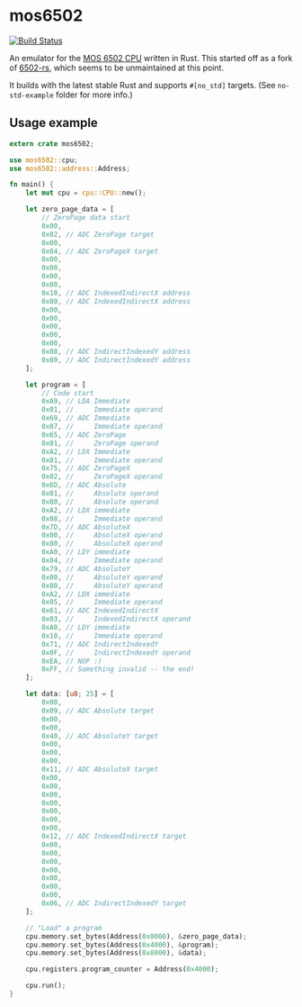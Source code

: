 # mos6502

[![Build Status](https://travis-ci.org/mre/mos6502.svg?branch=master)](https://travis-ci.org/mre/mos6502)

An emulator for the [MOS 6502 CPU](https://en.wikipedia.org/wiki/MOS_Technology_6502) written in Rust.
This started off as a fork of [6502-rs](https://github.com/amw-zero/6502-rs),
which seems to be unmaintained at this point.

It builds with the latest stable Rust and supports `#[no_std]` targets. (See `no-std-example` folder for more info.)

## Usage example

```rust
extern crate mos6502;

use mos6502::cpu;
use mos6502::address::Address;

fn main() {
    let mut cpu = cpu::CPU::new();

    let zero_page_data = [
        // ZeroPage data start
        0x00,
        0x02, // ADC ZeroPage target
        0x00,
        0x04, // ADC ZeroPageX target
        0x00,
        0x00,
        0x00,
        0x00,
        0x10, // ADC IndexedIndirectX address
        0x80, // ADC IndexedIndirectX address
        0x00,
        0x00,
        0x00,
        0x00,
        0x00,
        0x08, // ADC IndirectIndexedY address
        0x80, // ADC IndirectIndexedY address
    ];

    let program = [
        // Code start
        0xA9, // LDA Immediate
        0x01, //     Immediate operand
        0x69, // ADC Immediate
        0x07, //     Immediate operand
        0x65, // ADC ZeroPage
        0x01, //     ZeroPage operand
        0xA2, // LDX Immediate
        0x01, //     Immediate operand
        0x75, // ADC ZeroPageX
        0x02, //     ZeroPageX operand
        0x6D, // ADC Absolute
        0x01, //     Absolute operand
        0x80, //     Absolute operand
        0xA2, // LDX immediate
        0x08, //     Immediate operand
        0x7D, // ADC AbsoluteX
        0x00, //     AbsoluteX operand
        0x80, //     AbsoluteX operand
        0xA0, // LDY immediate
        0x04, //     Immediate operand
        0x79, // ADC AbsoluteY
        0x00, //     AbsoluteY operand
        0x80, //     AbsoluteY operand
        0xA2, // LDX immediate
        0x05, //     Immediate operand
        0x61, // ADC IndexedIndirectX
        0x03, //     IndexedIndirectX operand
        0xA0, // LDY immediate
        0x10, //     Immediate operand
        0x71, // ADC IndirectIndexedY
        0x0F, //     IndirectIndexedY operand
        0xEA, // NOP :)
        0xFF, // Something invalid -- the end!
    ];

    let data: [u8; 25] = [
        0x00,
        0x09, // ADC Absolute target
        0x00,
        0x00,
        0x40, // ADC AbsoluteY target
        0x00,
        0x00,
        0x00,
        0x11, // ADC AbsoluteX target
        0x00,
        0x00,
        0x00,
        0x00,
        0x00,
        0x00,
        0x00,
        0x12, // ADC IndexedIndirectX target
        0x00,
        0x00,
        0x00,
        0x00,
        0x00,
        0x00,
        0x00,
        0x06, // ADC IndirectIndexedY target
    ];

    // "Load" a program
    cpu.memory.set_bytes(Address(0x0000), &zero_page_data);
    cpu.memory.set_bytes(Address(0x4000), &program);
    cpu.memory.set_bytes(Address(0x8000), &data);

    cpu.registers.program_counter = Address(0x4000);

    cpu.run();
}
```
